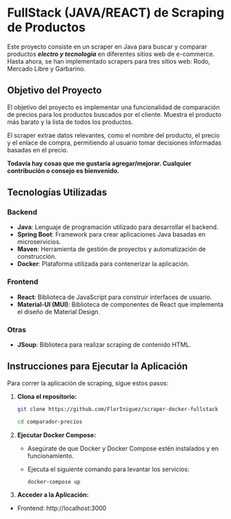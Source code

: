 # FullStack (JAVA/REACT) de Scraping de Productos

Este proyecto consiste en un scraper en Java para buscar y comparar productos ***electro y tecnologia*** en diferentes sitios web de e-commerce. Hasta ahora, se han implementado scrapers para tres sitios web: Rodo, Mercado Libre y Garbarino.

## Objetivo del Proyecto

El objetivo del proyecto es implementar una funcionalidad de comparación de precios para los productos buscados por el cliente. Muestra el producto más barato y la lista de todos los productos.

El scraper extrae datos relevantes, como el nombre del producto, el precio y el enlace de compra, permitiendo al usuario tomar decisiones informadas basadas en el precio.

**Todavía hay cosas que me gustaría agregar/mejorar. Cualquier contribución o consejo es bienvenido.**


## Tecnologías Utilizadas

### Backend
- **Java**: Lenguaje de programación utilizado para desarrollar el backend.
- **Spring Boot**: Framework para crear aplicaciones Java basadas en microservicios.
- **Maven**: Herramienta de gestión de proyectos y automatización de construcción.
- **Docker**: Plataforma utilizada para contenerizar la aplicación.

### Frontend
- **React**: Biblioteca de JavaScript para construir interfaces de usuario.
- **Material-UI (MUI)**: Biblioteca de componentes de React que implementa el diseño de Material Design.

### Otras
- **JSoup**: Biblioteca para realizar scraping de contenido HTML.



## Instrucciones para Ejecutar la Aplicación

Para correr la aplicación de scraping, sigue estos pasos:


1. **Clona el repositorio:**
 
   ```bash
   git clone https://github.com/FlorIniguez/scraper-docker-fullstack
   
   cd comparador-precios

2. **Ejecutar Docker Compose:**
   - Asegúrate de que Docker y Docker Compose estén instalados y en funcionamiento.
   - Ejecuta el siguiente comando para levantar los servicios:

      ```bash
      docker-compose up
      
4. **Acceder a la Aplicación:**
- Frontend: http://localhost:3000


